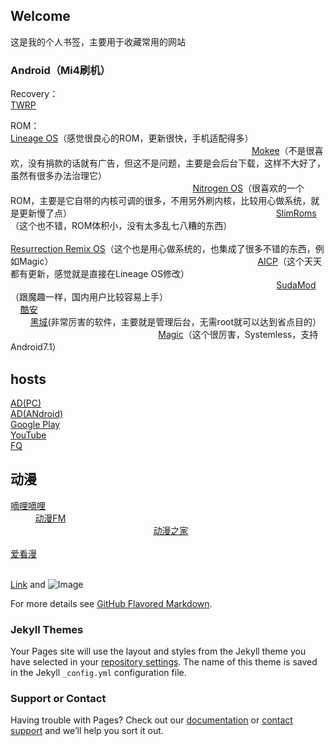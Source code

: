 ## Welcome 

这是我的个人书签，主要用于收藏常用的网站

### Android（Mi4刷机）

Recovery：                                                                                                                                                                                                                                            
[TWRP](https://twrp.me/)

ROM：                                                                                                                                                                                                                                  
[Lineage OS](https://download.lineageos.org/)（感觉很良心的ROM，更新很快，手机适配得多）                                                                                                                               
[Mokee](https://download.mokeedev.com/)（不是很喜欢，没有捐款的话就有广告，但这不是问题，主要是会后台下载，这样不大好了，虽然有很多办法治理它）                                                                                                                                                                  
[Nitrogen OS](https://sourceforge.net/projects/nitrogen-project/)（很喜欢的一个ROM，主要是它自带的内核可调的很多，不用另外刷内核，比较用心做系统，就是更新慢了点）                                                                                                                                                                                                        
[SlimRoms](https://slimroms.org/)（这个也不错，ROM体积小，没有太多乱七八糟的东西）                                                                                                                                                                  
[Resurrection Remix OS](http://www.resurrectionremix.com/)（这个也是用心做系统的，也集成了很多不错的东西，例如Magic）                                                                                  
[AICP](http://dwnld.aicp-rom.com/)（这个天天都有更新，感觉就是直接在Lineage OS修改）                                                                                                                                                                  
[SudaMod](http://sudamod.download/)（跟魔趣一样，国内用户比较容易上手）                                                                     
[酷安](https://apkcool.com/)                                                                                                                            
[黑域](https://piebridge.me/br/)(非常厉害的软件，主要就是管理后台，无需root就可以达到省点目的）                                                             
[Magic]()（这个很厉害，Systemless，支持Android7.1）                                                                                                         
## hosts

[AD(PC)](https://raw.githubusercontent.com/vokins/yhosts/master/hosts.txt)                                                                                                                      
[AD(ANdroid)](https://raw.githubusercontent.com/vokins/yhosts/master/hosts)                                                                                                                      
[Google Play](https://raw.githubusercontent.com/sy618/hosts/master/p)                                                                                                                      
[YouTube](https://raw.githubusercontent.com/sy618/hosts/master/y)                                                                                                                      
[FQ](https://raw.githubusercontent.com/racaljk/hosts/master/hosts)                                                                                                                      

## 动漫

[嘀哩嘀哩](http://www.dilidili.wang/)                                                                                                                            
[动漫FM](http://www.dongman.fm/)                                                                                                                                                                     
[动漫之家](http://manhua.dmzj.com/)                                                                                               
[爱看漫](http://www.ikanman.com/)                                                                                                                            

[Link](url) and ![Image](src)

For more details see [GitHub Flavored Markdown](https://guides.github.com/features/mastering-markdown/).

### Jekyll Themes

Your Pages site will use the layout and styles from the Jekyll theme you have selected in your [repository settings](https://github.com/chstarme/chstar/settings). The name of this theme is saved in the Jekyll `_config.yml` configuration file.

### Support or Contact

Having trouble with Pages? Check out our [documentation](https://help.github.com/categories/github-pages-basics/) or [contact support](https://github.com/contact) and we’ll help you sort it out.
